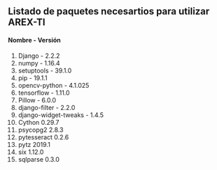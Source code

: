 ## Listado de paquetes necesartios para utilizar AREX-TI

#### Nombre - Versión
1. Django - 2.2.2
2. numpy - 1.16.4
3. setuptools - 39.1.0
4. pip - 19.1.1
5. opencv-python - 4.1.025
6. tensorflow - 1.11.0
7. Pillow - 6.0.0	
8. django-filter - 2.2.0	
9. django-widget-tweaks - 1.4.5	
10. Cython	0.29.7
11. psycopg2	2.8.3	
12. pytesseract	0.2.6	
13. pytz	2019.1	
14. six	1.12.0	
15. sqlparse	0.3.0	
